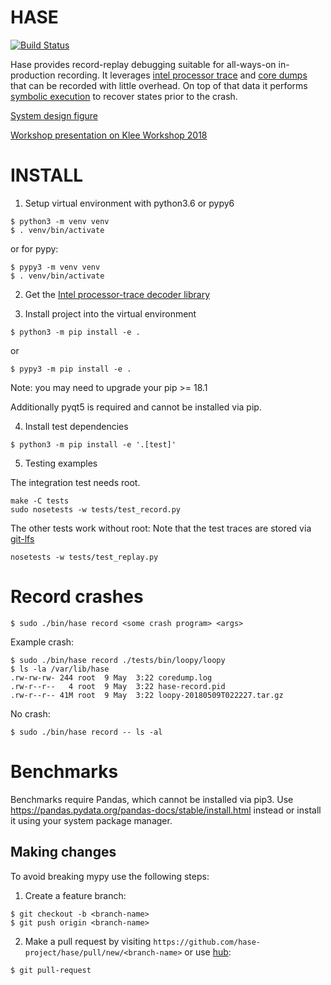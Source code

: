 # HASE

[![Build Status](https://travis-ci.org/hase-project/hase.svg?branch=master)](https://travis-ci.org/hase-project/hase)

Hase provides record-replay debugging suitable for all-ways-on in-production recording.
It leverages [intel processor trace](https://software.intel.com/en-us/blogs/2013/09/18/processor-tracing)
and [core dumps](https://en.wikipedia.org/wiki/Core_dump) that can be recorded with
little overhead.
On top of that data it performs [symbolic execution](https://github.com/angr/angr)
to recover states prior to the crash.

[System design figure](https://dl.thalheim.io/o-SUOvpks1NlMsggEjCfOQ/complete-design.html)

[Workshop presentation on Klee Workshop 2018](https://docs.google.com/presentation/d/1QeJtKAtLsBbpX9U-llUe_zOLeJpCCq-p8frFMmj9cd4/edit?usp=sharing)

# INSTALL

1. Setup virtual environment with python3.6 or pypy6

```console
$ python3 -m venv venv
$ . venv/bin/activate
```

or for pypy:

```
$ pypy3 -m venv venv
$ . venv/bin/activate
```

2. Get the [Intel processor-trace decoder library](https://github.com/01org/processor-trace)

3. Install project into the virtual environment

```console
$ python3 -m pip install -e .
```

or

```console
$ pypy3 -m pip install -e .
```

Note: you may need to upgrade your pip >= 18.1

Additionally pyqt5 is required and cannot be installed via pip. 

4. Install test dependencies

```console
$ python3 -m pip install -e '.[test]'
```

5. Testing examples

The integration test needs root.

```console
make -C tests
sudo nosetests -w tests/test_record.py
```

The other tests work without root:
Note that the test traces are stored via [git-lfs](https://git-lfs.github.com/)

```console
nosetests -w tests/test_replay.py
```

# Record crashes

```console
$ sudo ./bin/hase record <some crash program> <args>
```

Example crash:

```console
$ sudo ./bin/hase record ./tests/bin/loopy/loopy
$ ls -la /var/lib/hase
.rw-rw-rw- 244 root  9 May  3:22 coredump.log
.rw-r--r--   4 root  9 May  3:22 hase-record.pid
.rw-r--r-- 41M root  9 May  3:22 loopy-20180509T022227.tar.gz
```

No crash:

```console
$ sudo ./bin/hase record -- ls -al
```

# Benchmarks

Benchmarks require Pandas, which cannot be installed via pip3.
Use https://pandas.pydata.org/pandas-docs/stable/install.html instead or install
it using your system package manager.

## Making changes

To avoid breaking mypy use the following steps:

1. Create a feature branch:

```console
$ git checkout -b <branch-name> 
$ git push origin <branch-name>
```

2. Make a pull request by visiting `https://github.com/hase-project/hase/pull/new/<branch-name>` or use [hub](https://hub.github.com):

```console
$ git pull-request
```
